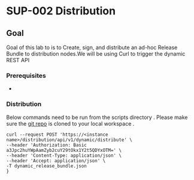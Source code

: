 # SUP-002 Distribution 


## Goal 
Goal of this lab to is to Create, sign, and distribute an ad-hoc Release Bundle to distribution nodes.We will be using Curl to trigger the dynamic REST API  

### Prerequisites 

- 

### Distribution 

Below commands need to be run from the scripts directory . Please make sure the [git repo](https://github.com/jfrog/SwampUp2022) is cloned to your local workspace .  


```
curl --request POST 'https://<instance name>/distribution/api/v1/dynamic/distribute' \
--header 'Authorization: Basic a3Jpc2huYWpAamZyb2cuY29tOkx1Y2t5QDYxOTM=' \
--header 'Content-Type: application/json' \
--header 'Accept: application/json' \
-T dynamic_release_bundle.json
}
```
